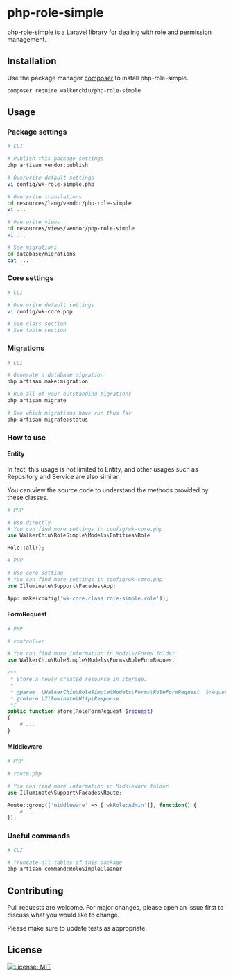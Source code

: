 # php-role-simple

php-role-simple is a Laravel library for dealing with role and permission management.

## Installation

Use the package manager [composer](https://getcomposer.org/download/) to install php-role-simple.

``` bash
composer require walkerchiu/php-role-simple
```

## Usage

### Package settings

``` bash
# CLI

# Publish this package settings
php artisan vendor:publish

# Overwrite default settings
vi config/wk-role-simple.php

# Overwrite translations
cd resources/lang/vendor/php-role-simple
vi ...

# Overwrite views
cd resources/views/vendor/php-role-simple
vi ...

# See migrations
cd database/migrations
cat ...
```

### Core settings

``` bash
# CLI

# Overwrite default settings
vi config/wk-core.php

# See class section
# See table section
```

### Migrations

``` bash
# CLI

# Generate a database migration
php artisan make:migration

# Run all of your outstanding migrations
php artisan migrate

# See which migrations have run thus far
php artisan migrate:status
```

### How to use

#### Entity

In fact, this usage is not limited to Entity, and other usages such as Repository and Service are also similar.

You can view the source code to understand the methods provided by these classes.

``` php
# PHP

# Use directly
# You can find more settings in config/wk-core.php
use WalkerChiu\RoleSimple\Models\Entities\Role

Role::all();
```

``` php
# PHP

# Use core setting
# You can find more settings in config/wk-core.php
use Illuminate\Support\Facades\App;

App::make(config('wk-core.class.role-simple.role'));
```

#### FormRequest

``` php
# PHP

# controller

# You can find more information in Models/Forms folder
use WalkerChiu\RoleSimple\Models\Forms\RoleFormRequest

/**
 * Store a newly created resource in storage.
 *
 * @param  \WalkerChiu\RoleSimple\Models\Forms\RoleFormRequest  $request
 * @return \Illuminate\Http\Response
 */
public function store(RoleFormRequest $request)
{
    # ...
}
```

#### Middleware

``` php
# PHP

# route.php

# You can find more information in Middleware folder
use Illuminate\Support\Facades\Route;

Route::group(['middleware' => ['wkRole:Admin']], function() {
    # ...
});
```

### Useful commands

``` bash
# CLI

# Truncate all tables of this package
php artisan command:RoleSimpleCleaner
```

## Contributing

Pull requests are welcome. For major changes, please open an issue first to discuss what you would like to change.

Please make sure to update tests as appropriate.

## License

[![License: MIT](https://img.shields.io/badge/License-MIT-yellow.svg)](https://opensource.org/licenses/MIT)
